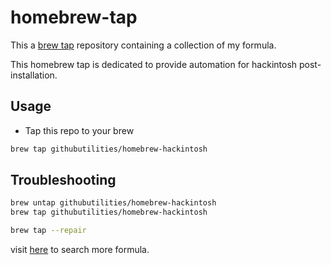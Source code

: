 # homebrew-tap

This a [brew tap](https://github.com/Homebrew/brew) repository containing a collection of my formula.

This homebrew tap is dedicated to provide automation for hackintosh post-installation. 

## Usage

* Tap this repo to your brew

```sh
brew tap githubutilities/homebrew-hackintosh
```

## Troubleshooting

```sh
brew untap githubutilities/homebrew-hackintosh
brew tap githubutilities/homebrew-hackintosh

brew tap --repair
```

visit [here](http://braumeister.org/) to search more formula.